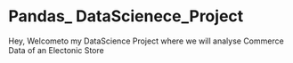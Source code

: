 # Pandas_ DataScienece_Project
 Hey, Welcometo my DataScience Project where we will analyse  Commerce Data of   an Electonic Store
